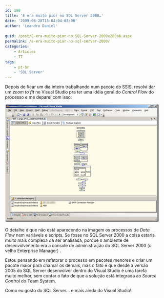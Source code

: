 ```yaml
---
id: 198
title: 'E era muito pior no SQL Server 2000…'
date: '2009-08-28T15:04:04-03:00'
author: 'Leandro Daniel'

guid: /post/E-era-muito-pior-no-SQL-Server-2000e280a6.aspx
permalink: /e-era-muito-pior-no-sql-server-2000/
categories:
    - Articles
    - IT
tags:
    - pt-br
    - 'SQL Server'
---
```


Depois de ficar um dia inteiro trabalhando num pacote do SSIS, resolvi dar um *zoom to fit* no Visual Studio pra ter uma idéia geral do *Control Flow* do processo e me deparei com isso:

[![SSIS](/assets/pics/WindowsLiveWriter/EeramuitopiornoSQLServer2000/0D3003A9/SSIS_thumb.png "SSIS")](/assets/pics/WindowsLiveWriter/EeramuitopiornoSQLServer2000/4EA594A0/SSIS.png)

O detalhe é que não está aparecendo na imagem os processos de *Data Flow* nem variáveis e scripts. Se fosse no SQL Server 2000 a coisa estaria muito mais complexa de ser analisada, porque o ambiente de desenvolvimento era a console de administração do SQL Server 2000 (o velho Enterprise Manager) .

Estou pensando em refatorar o processo em pacotes menores e criar um pacote maior para chamar os demais, mas o fato é que desde a versão 2005 do SQL Server desenvolver dentro do Visual Studio é uma tarefa muito melhor, sem contar o fato de que a solução está integrada ao *Source Control* do Team System.

Como eu gosto do SQL Server… e mais ainda do Visual Studio!
